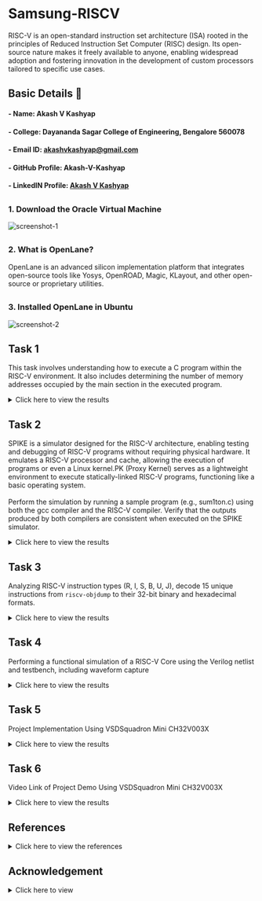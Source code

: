 # Samsung-RISCV
RISC-V is an open-standard instruction set architecture (ISA) rooted in the principles of Reduced Instruction Set Computer (RISC) design. Its open-source nature makes it freely available to anyone, enabling widespread adoption and fostering innovation in the development of custom processors tailored to specific use cases.

## Basic Details 🚀
#### -  Name: Akash V Kashyap
#### - College: Dayananda Sagar College of Engineering, Bengalore 560078
#### - Email ID: akashvkashyap@gmail.com
#### - GitHub Profile: Akash-V-Kashyap 
#### - LinkedIN Profile: [Akash V Kashyap](https://www.linkedin.com/in/akash-v-kashyap-336003261/)

## 
### 1. Download the Oracle Virtual Machine
![screenshot-1](https://github.com/user-attachments/assets/dd7eed6f-afc5-4a4d-9d28-5c94b033e330)

##
### 2. What is OpenLane?
OpenLane is an advanced silicon implementation platform that integrates open-source tools like Yosys, OpenROAD, Magic, KLayout, and other open-source or proprietary utilities.

##
### 3. Installed OpenLane in Ubuntu
![screenshot-2](https://github.com/user-attachments/assets/29ba59cc-6836-481a-8b53-2b7bec2e71c7)
##
## Task 1
This task involves understanding how to execute a C program within the RISC-V environment. It also includes determining the number of memory addresses occupied by the main section in the executed program.
<details> <summary>Click here to view the results</summary>

##
### Step-1: Sample C Program Code:
```c
#include <stdio.h>
int main() {
  	int i, sum = 0, n = 5;
  	for (i=1; i <= n; ++i) {
  	sum += i;
  	}
  	printf("Sum of numbers from 1 to %d is %d\n", n, sum);
  	return 0;
}
```
![screenshot-3](https://github.com/user-attachments/assets/610236e6-1d2c-4464-8e67-16aff8e5422e)

##
### Step-2: Compilation and Result
![screenshot-4](https://github.com/user-attachments/assets/06afcca1-f39b-4521-902d-7f3ca5bbfe7b)

##
### Step-3: Identifying the Main Section
![screenshot-5](https://github.com/user-attachments/assets/42f6541c-4816-437a-9eb6-b9717d51f325)

##
### Step-4: Calculate the Total Addresses
![screenshot-6](https://github.com/user-attachments/assets/f3ca4b90-454f-432c-8f15-80ae0b8ca3d5)
</details>

##
## Task 2
SPIKE is a simulator designed for the RISC-V architecture, enabling testing and debugging of RISC-V programs without requiring physical hardware. It emulates a RISC-V processor and cache, allowing the execution of programs or even a Linux kernel.PK (Proxy Kernel) serves as a lightweight environment to execute statically-linked RISC-V programs, functioning like a basic operating system. <br>
<br>
Perform the simulation by running a sample program (e.g., sum1ton.c) using both the gcc compiler and the RISC-V compiler. Verify that the outputs produced by both compilers are consistent when executed on the SPIKE simulator.
<details> <summary>Click here to view the results</summary>

##
### 1. Objective
To analyze the impact of -O1 and -Ofast optimization levels on a simple C program by compiling it with RISC-V GCC, simulating it using SPIKE, and comparing the generated RISC-V object dumps with performance observations.

##
### 2. Setup
#### 1. Spike Simulator:

- Command: `spike -d pk`
- Function: Simulates the RISC-V environment in debugging mode, providing detailed execution insights.

#### 2. Optimization Levels:

- `-O1`: Balanced optimizations for performance and stability.
- `-Ofast`: Aggressive optimizations focused on speed, potentially at the expense of strict correctness.

##
### 3. Process
#### 1. Program:
A simple C program was written to add two integers and print the result.
#### C Code Used:
```c
#include <stdio.h>
int main() {
  	int i, sum = 0, n = 100;
  	for (i=1; i <= n; ++i) {
  	sum += i;
  	}
  	printf("Sum of numbers from 1 to %d is %d\n", n, sum);
  	return 0;
}
```

#### 2. Compilation:
- Compiler: RISC-V GCC (`riscv64-unknown-elf-gcc`)
- Optimization levels: `-O1` and `-Ofast`.
- Build Automation: A Makefile was used to streamline compilation.

#### 3. Object Dump:
- Tool: `riscv64-unknown-elf-objdump`
- Purpose: Analyze and compare machine code generated by different optimization levels.

#### 4. Simulation:
- Tool: SPIKE
- Purpose: Emulate program execution and evaluate performance across optimization levels.

##
### Insights
#### 1. Optimization Levels:
- `-O1` applies fundamental optimizations, ensuring a balance between execution speed and reliability.
- `-Ofast` leverages advanced optimizations to enhance performance, potentially trading off strict compliance.

#### 2. Simulation Benefits:
- Provides detailed execution analysis without requiring physical RISC-V hardware.
- Facilitates a deeper understanding of how optimization affects performance and code structure.

##
### Step-1: Compilation and Executing the Program
#### C Code Used:
```c
#include <stdio.h>
int main() {
  	int i, sum = 0, n = 100;
  	for (i=1; i <= n; ++i) {
  	sum += i;
  	}
  	printf("Sum of numbers from 1 to %d is %d\n", n, sum);
  	return 0;
}
```
#### Commands:
 ```bash
  cat sum1ton.c
  gcc sum1ton.c
  ./a.out
  ```

![Screenshot-7](https://github.com/user-attachments/assets/b264661a-2d64-42ae-8a06-167aedcdf39c)

##
### Step-2: Compilation with Optimization Level -O1 and Generating an Object Dump
#### Commands:
```bash
riscv64-unknown-elf-gcc -O1 -mabi=lp64 -march=rv64i -o sum1ton.o sum1ton.c
riscv64-unknown-elf-objdump -d sum1ton.o | less
```
![Screenshot-8](https://github.com/user-attachments/assets/898822e6-e8e5-4701-9191-b5a83205a0d4)

##
### Step-3: Executing the Program with SPIKE Debugger for -O1 Optimization Level
#### Commands:
```bash
spike -d pk sum1ton.o
```
![Screenshot-9](https://github.com/user-attachments/assets/ecf9c5ba-8679-484c-826f-8494a1c674dc)

##
### Step-4: Compilation with Optimization Level -Ofast and Generating an Object Dump
#### Commands:
```bash
riscv64-unknown-elf-gcc -Ofast -mabi=lp64 -march=rv64i -o sum1ton.o sum1ton.c
riscv64-unknown-elf-objdump -d sum1ton.o | less
```
![Screenshot-10](https://github.com/user-attachments/assets/89752a95-8c76-4872-a572-356a31e124cd)

##
### Step-5: Executing the Program with SPIKE Debugger for -Ofast Optimization Level
#### Commands:
```bash
spike -d pk sum1ton.o
```
![Screenshot-11](https://github.com/user-attachments/assets/16ea5456-ee99-4a5a-b26a-344462faeb2d)
</details>

##
## Task 3
Analyzing RISC-V instruction types (R, I, S, B, U, J), decode 15 unique instructions from `riscv-objdump` to their 32-bit binary and hexadecimal formats.
<details> <summary>Click here to view the results</summary>

##
### Step 1: Understand the RISC-V Instruction Types
1. Identify and understand the six RISC-V instruction types: R, I, S, B, U, and J.
2. Focus on how these types are formatted in terms of opcode, function fields, and operands.

##
### Step 2: Extract 15 Unique RISC-V Instructions
1. Use riscv-objdump on your application code:
- Run the following command to disassemble your compiled RISC-V application:
```bash
riscv-objdump -d <application_binary>
```
2. Locate 15 unique instructions and note their assembly representation.

##
### Step 3: Decode Instructions to 32-Bit Formats
1. For each of the 15 instructions:
- Determine the 32-bit binary format using the RISC-V specification.
- Include the opcode, funct3, funct7, and other relevant fields based on their instruction types.

### Here's the analysis:

#### 1. Instruction: `LUI a2, 0x1` 
   - **Address:** `100b0`.
   - **Hexadecimal:** `00001637`.
   - **Type:** U-type (LUI).
   - **Opcode:** `0110111`. 
   - **Meaning:** Load the upper 20 bits of the immediate `0x1` into `a2`.

#### 2. Instruction: `AUIPC sp, 0x2`
   - **Address:** `100b4`
   - **Hexadecimal:** `00002117`.  
   - **Type:** U-type (AUIPC). 
   - **Opcode:** `0010111`.  
   - **Meaning:** Add the upper 20 bits of `0x2` to the program counter and store in `sp`.

#### 3. Instruction: `ADDI a0, sp, -16` 
   - **Address:** `100b8`.
   - **Hexadecimal:** `FF011513`.
   - **Type:** I-type (ADDI).
   - **Opcode:** `0010011`.
   - **Meaning:** Add the immediate value `-16` to `sp` and store the result in `a0`.

#### 4. Instruction: `ADDI a2, zero, 132`
   - **Address:** `100bc`. 
   - **Hexadecimal:** `08400613`.  
   - **Type:** I-type (ADDI).  
   - **Opcode:** `0010011`. 
   - **Meaning:** Load the immediate value `132` into `a2`.

#### 5. Instruction: `ADDI a0, a0, 384`
   - **Address:** `100c0`.  
   - **Hexadecimal:** `18055113`.  
   - **Type:** I-type (ADDI).  
   - **Opcode:** `0010011`. 
   - **Meaning:** Add the immediate value `384` to the value in `a0`.

#### 6. Instruction: `SD a0, 8(sp)`
   - **Address:** `100c4`.    
   - **Hexadecimal:** `00113423`.  
   - **Type:** S-type (SD).  
   - **Opcode:** `0100011`.  
   - **Meaning:** Store the value in `a0` at memory location `sp + 8`.

#### 7. Instruction: `JAL ra, <printf>` 
   - **Address:** `100c8`. 
   - **Hexadecimal:** `340000EF`.  
   - **Type:** J-type (JAL).  
   - **Opcode:** `1101111`.  
   - **Meaning:** Jump to the address of the `printf` function and store the return address in `ra`.

#### 8. Instruction: `RET` 
   - **Address:** `100cc`.    
   - **Hexadecimal:** `00008067`.  
   - **Type:** I-type (JALR).  
   - **Opcode:** `1100111`.  
   - **Meaning:** Return to the caller by jumping to the address in `ra`.

#### 9. Instruction: `AUIPC a5, 0xFFFFF`
   - **Address:** `100e0`.  
   - **Hexadecimal:** `FFF00797`.  
   - **Type:** U-type (AUIPC).  
   - **Opcode:** `0010111`.  
   - **Meaning:** Add the upper 20 bits of `0xFFFFF` to the program counter and store in `a5`.

#### 10. Instruction: `ADDI a5, a5, -224`
   - **Address:** `100e4`.  
   - **Hexadecimal:** `F2078793`.  
   - **Type:** I-type (ADDI).  
   - **Opcode:** `0010011`.  
   - **Meaning:** Add the immediate value `-224` to the value in `a5`.

#### 11. **Instruction:** `BEQ a5, zero, <target>` 
   - **Address:** `100e8`.    
   - **Hexadecimal:** `00078063`.  
   - **Type:** B-type (BEQ).  
   - **Opcode:** `1100011`.  
   - **Meaning:** Branch to `<target>` if `a5` equals `0`.

#### 12. Instruction: `AUIPC a0, 0x5`
   - **Address:** `100ec`.    
   - **Hexadecimal:** `00050517`.  
   - **Type:** U-type (AUIPC).  
   - **Opcode:** `0010111`.  
   - **Meaning:** Add the upper 20 bits of `0x5` to the program counter and store in `a0`.

#### 13. **Instruction:** `ADDI a0, a0, 272` 
   - **Address:** `100f0`.   
   - **Hexadecimal:** `11055113`.  
   - **Type:** I-type (ADDI).  
   - **Opcode:** `0010011`.  
   - **Meaning:** Add the immediate value `272` to the value in `a0`.

#### 14. **Instruction:** `ADDI gp, gp, -1780` 
   - **Address:** `10104`.  
   - **Hexadecimal:** `9C181293`.  
   - **Type:** I-type (ADDI).  
   - **Opcode:** `0010011`.  
   - **Meaning:** Add the immediate value `-1780` to the value in `gp`.

#### 15. **Instruction:** `AUIPC gp, 0x13`
   - **Address:** `10100`.   
   - **Hexadecimal:** `00013197`.  
   - **Type:** U-type (AUIPC).  
   - **Opcode:** `0010111`.  
   - **Meaning:** Add the upper 20 bits of `0x13` to the program counter and store in `gp`.

### Here is the information presented in a table format:

| **Addr**  | **Instruction**        | **Hex**     | **Binary**                   | **Type** | **Opcode** |
|-----------|------------------------|-------------|------------------------------|----------|------------|
| `100b0`   | `LUI a2, 0x1`          | `00001637`  | `00000000000000000001011000110111` | U-type   | `0110111`   |
| `100b4`   | `AUIPC sp, 0x2`        | `00002117`  | `00000000000000000010000100010111` | U-type   | `0010111`   |
| `100b8`   | `ADDI a0, sp, -16`     | `FF011513`  | `11111111000000010001010100010011` | I-type   | `0010011`   |
| `100bc`   | `ADDI a2, zero, 132`   | `08400613`  | `00001000010000000000011000010011` | I-type   | `0010011`   |
| `100c0`   | `ADDI a0, a0, 384`     | `18055113`  | `00011000000001010101000100010011` | I-type   | `0010011`   |
| `100c4`   | `SD a0, 8(sp)`         | `00113423`  | `00000000000100010011010000100011` | S-type   | `0100011`   |
| `100c8`   | `JAL ra, <printf>`     | `340000EF`  | `00110100000000000000000011101111` | J-type   | `1101111`   |
| `100cc`   | `RET`                  | `00008067`  | `00000000000000001000000001100111` | I-type   | `1100111`   |
| `100e0`   | `AUIPC a5, 0xFFFFF`    | `FFF00797`  | `11111111111100000000011110010111` | U-type   | `0010111`   |
| `100e4`   | `ADDI a5, a5, -224`    | `F2078793`  | `11110010000001111000011110010011` | I-type   | `0010011`   |
| `100e8`   | `BEQ a5, zero, target` | `00078063`  | `00000000000001111000000001100011` | B-type   | `1100011`   |
| `100ec`   | `AUIPC a0, 0x5`        | `00050517`  | `00000000000001010000010100010111` | U-type   | `0010111`   |
| `100f0`   | `ADDI a0, a0, 272`     | `11055113`  | `00010001000001010101000100010011` | I-type   | `0010011`   |
| `10104`   | `ADDI gp, gp, -1780`   | `9C181293`  | `10011100000110000001001010010011` | I-type   | `0010011`   |
| `10100`   | `AUIPC gp, 0x13`       | `00013197`  | `00000000000000010011000110010111` | U-type   | `0010111`   |

![Screenshot-14](https://github.com/user-attachments/assets/894f1528-6dd9-4adf-a121-f60d9b8c2995)
</details>

##
## Task 4
Performing a functional simulation of a RISC-V Core using the Verilog netlist and testbench, including waveform capture
<details> <summary>Click here to view the results</summary>

##
### Overview of Icarus Verilog and GTKWave

- **`Icarus Verilog`** is a popular open-source Verilog simulation and synthesis tool that supports a wide range of Verilog standards. It is used to simulate and test hardware designs before implementation.
- **`GTKWave`** is a versatile waveform viewer compatible with Unix and Windows systems. It supports viewing signal activity from simulation output files such as VCD (Value Change Dump) and EVCD (Extended Value Change Dump), providing an intuitive interface for debugging and analysis.

##
### Installing Required Tools  

#### 1. Install `GTKWave` waveform viewer
To install GTKWave, execute the following commands in the terminal:
```bash
sudo apt update
sudo apt install gtkwave
```

#### 2. Install `Icarus Verilog` simulation tool  
To install Icarus Verilog, run the following command:  
```bash
sudo apt-get install iverilog  
```

![Screenshot-15](https://github.com/user-attachments/assets/6e318b23-9497-4b50-96df-fe14756fdbb6)

##
### Steps for Performing Functional Simulation of RISC-V CORE 

##
### Step 1: Create a new directory  
- Use the following command to create a directory with your name:  
```bash
mkdir <your_name>
```

##
### Step 2: Create Verilog and Testbench Files  
- Inside the directory, create two files using the `gedit` command:  
```bash
gedit akash_rv32i.v
gedit akash_rv32i_tb.v
```

##
### Step 3: Add Code to Files 
- Copy the required Verilog and testbench code from the reference GitHub repository and paste it into the respective files.

##
### Step 4: Simulate the Code
- To compile and simulate the Verilog code, run:  
```bash
iverilog -o akash_rv32i akash_rv32i.v akash_rv32i_tb.v  
./akash_rv32i
```

##
### Step 5: View the Simulation Waveform in GTKWave
- To visualize the waveform, execute:  
```bash
gtkwave akash_rv32i.vcd
```

![Screenshot-27](https://github.com/user-attachments/assets/03766f17-28d5-4fe7-a246-c592525edc9a)

##
### Output Waveforms

##
### Instruction - 1: `ADD R6, R1, R2`
   1. **Address**: `0x02208300`
   2. **Operation**: `r6 = r1 + r2`
   3. **Result**: `REG[7] = 1 + 2 = 3`

![Screenshot-16](https://github.com/user-attachments/assets/ea5a91c7-020c-4b46-8f66-329b234d223a)

##
### Instruction - 2: `SUB R7, R1, R2`
   1. **Address**: `0x02209380` 
   2. **Operation**: `r7 = r1 - r2`  
   3. **Result**: `REG[7] = 1 - 2 = -1`

![Screenshot-17](https://github.com/user-attachments/assets/c3b124e6-7935-440c-bc51-eedf21f6989f)

##
### Instruction - 3: `AND R8, R1, R3`
   1. **Address**: `0x0230A400`
   2. **Operation**: `r8 = r1 & r3`  
   3. **Result**: `REG[8] = 1 & 3 = 1`

![Screenshot-18](https://github.com/user-attachments/assets/ed8ca11a-3a55-48ec-be04-5a0d0803ede6)

##
### Instruction - 4: `OR R9, R2, R5`
   1. **Address**: `0x02513480`
   2. **Operation**: `r9 = r2 | r5`  
   3. **Result**: `REG[9] = 2 | 5 = 7`

![Screenshot-19](https://github.com/user-attachments/assets/cb1ea788-4882-40e7-9aa9-a9a0ac8ca719)

##
### Instruction - 5: `XOR R10, R1, R4`
   1. **Address**: `0x0240C500`
   2. **Operation**: `r10 = r1 ^ r4`  
   3. **Result**: `REG[10] = 1 ^ 4 = 5`

![Screenshot-20](https://github.com/user-attachments/assets/09b026bb-cfa6-49a9-88a4-b3fd9cd9955a)

##
### Instruction - 6: `SLT R11, R2, R4`
   1. **Address**: `0x02415580`
   2. **Operation**: `r11 = (r2 < r4) ? 1 : 0`  
   3. **Result**: `REG[11] = (2 < 4) = 1`

![Screenshot-21](https://github.com/user-attachments/assets/8d1eb180-5e19-4aaa-9dea-3b70abd07fc3)

##
### Instruction - 7: `ADDI R12, R4, 5`
   1. **Address**: `0x00520600`
   2. **Operation**: `r12 = r4 + 5`  
   3. **Result**: `REG[12] = 4 + 5 = 9`

![Screenshot-22](https://github.com/user-attachments/assets/8e7b340f-6939-45de-b844-fc9a7064ae93)

##
### Instruction - 8: `SW R3, R1, 2`
   1. **Address**: `0x00209181`
   2. **Operation**: Store `r3` at `DM[r1 + 2]`  
   3. **Result**: `DM[3] = REG[3] = 3`

![Screenshot-23](https://github.com/user-attachments/assets/95557081-a790-40be-9442-9bfea0a262c1)

##
### Instruction - 9: `LW R13, R1, 2`
   1. **Address**: `0x00208681` 
   2. **Operation**: Load `DM[r1 + 2]` into `r13`  
   3. **Result**: `REG[13] = DM[3] = 3`

![Screenshot-24](https://github.com/user-attachments/assets/2fde8f1c-b949-4792-84b2-91c67e9b7351)

##
### Instruction - 10: `BEQ R0, R0, 15`
   1. **Address**: `0x00F00002` 
   2. **Operation**: `NPC = 15` (always true, skips next instructions)  
   3. **Result**: `REG[13] = DM[3] = 3`

![Screenshot-24](https://github.com/user-attachments/assets/2fde8f1c-b949-4792-84b2-91c67e9b7351)

##
### Instruction - 11: `ADD R14, R2, R2`
   1. **Address**: `0x00210700`
   2. **Operation**: `r14 = r2 + r2`  
   3. **Result**: `REG[14] = 2 + 2 = 4`

![Screenshot-25](https://github.com/user-attachments/assets/75509783-98fd-42a7-8b9d-69492811774d)

## Full Waveform:
![Screenshot-26](https://github.com/user-attachments/assets/91196594-6177-4726-a438-9d0e51bc77d0)

</details>

##
## Task 5
Project Implementation Using VSDSquadron Mini CH32V003X
<details> <summary>Click here to view the results</summary>

##
## Implementing Bluetooth Controlled LED using VSDSquadron Mini

### Overview

This project focuses on remotely controlling an LED using Bluetooth technology, with the VSDSquadron Mini development board serving as the central controller. The VSDSquadron Mini is a compact, feature-rich microcontroller board designed for rapid prototyping and embedded systems development. It supports various communication protocols, including Bluetooth, making it ideal for wireless control applications.

The system employs a Bluetooth module (e.g., HC-05) that connects to a mobile device running a Bluetooth control app. The app sends control signals to the Bluetooth module, which communicates with the VSDSquadron Mini. The microcontroller processes these commands and toggles the LED on or off based on the received signal. This project showcases the practical use of Bluetooth communication in embedded systems for simple, remote control tasks.

##
### Components Required

1. **VSDSquadron Mini Development Board** – Microcontroller board for controlling the system.
2. **Bluetooth Module (HC-05 or HC-06)** – For wireless communication between the mobile device and the microcontroller.
3. **LED** – Light-emitting diode to be controlled (on/off).
4. **Bluetooth Control App** – Mobile app to send ON/OFF commands to the Bluetooth module.

##
### Component Desciption

### VSD_Squadron-mini

<p align="center">
<img src="https://github.com/user-attachments/assets/10fd48b4-2eb5-4212-b565-4de7709f4060" alt="Screeshot-27">
</p>

  - **Description:** A microcontroller board with various digital and analog I/O pins.
  - **Pins:** PD0, PD6, PD7, GND, 3.3V, PA2, PA1, PC0, PC1, PC5, PC4, PC3, PC6, SWCLK, PC2, SWDIO, RX, RST, TX, PD5, PD4, PD3, PD2, PD1, PC7, 5V
  - **Purpose:** Acts as the central processing unit of the circuit, controlling the LED and interfacing with the HC-05 Bluetooth module.


### HC-05 Bluetooth Module
  - **Description:** A Bluetooth module that allows for wireless communication.
  - **Pins:** Key, VCC, TXD, RXD, State, GND
  - **Purpose:** Receives Bluetooth commands from an external device and sends them to the microcontroller.

### LED: Two Pin (Any color)
  - **Description:** A simple red LED with an anode and cathode.
  - **Pins:** cathode, anode
  - **Purpose:** Provides visual feedback by lighting up when the microcontroller sends a signal.

##
### Circuit Diagram:
<p align="center">
<img width=800 src="https://github.com/user-attachments/assets/6fc4d87f-445a-45cd-b794-79030b509c7c" alt="Screenshot-28">
</p>

##
### Wiring details

### VSD_Squadron-mini
- PD0 connected to the cathode of the LED.
- GND connected to the anode of the LED.
- RX connected to TXD of the HC-05 Bluetooth Module.
- TX connected to RXD of the HC-05 Bluetooth Module.
- 3.3V connected to VCC of the HC-05 Bluetooth Module.
- GND connected to GND of the HC-05 Bluetooth Module.

### HC-05 Bluetooth Module
- TXD connected to RX of the VSD_Squadron-mini.
- RXD connected to TX of the VSD_Squadron-mini.
- VCC connected to 3.3V of the VSD_Squadron-mini.
- GND connected to GND of the VSD_Squadron-mini.

### LED: Two Pin
- cathode connected to GND of the VSD_Squadron-mini.
- anode connected to PD0 of the VSD_Squadron-mini.

##
### Pinout Table
Here is the pinout table based on our connections:

| **Component**           | **Pin on VSD_Squadron-mini**    | **Pin on HC-05 Bluetooth Module** | **Pin on LED**        |
|-------------------------|---------------------------------|----------------------------------|-----------------------|
| **LED (Anode)**          | PD0                             | -                                | -                     |
| **LED (Cathode)**        | GND                             | -                                | -                     |
| **HC-05 (TXD)**          | RX                              | -                                | -                     |
| **HC-05 (RXD)**          | TX                              | -                                | -                     |
| **HC-05 (VCC)**          | 3.3V                            | VCC                              | -                     |
| **HC-05 (GND)**          | GND                             | GND                              | -                     |
| **VSD_Squadron-mini (PD0)** | PD0                           | -                                | Anode of LED          |
| **VSD_Squadron-mini (GND)** | GND                           | -                                | Cathode of LED        |
| **VSD_Squadron-mini (RX)** | RX                             | TXD                              | -                     |
| **VSD_Squadron-mini (TX)** | TX                             | RXD                              | -                     |

This table summarizes the pin connections between the VSD_Squadron-mini, HC-05 Bluetooth module, and the LED.

##
## How to Program?

### Program Code:
```c

const int ledPin = PD0; // LED connected to digital pin PD0 

void setup() {
  pinMode(ledPin, OUTPUT); // Initialize the LED pin as an output
  Serial.begin(9600); // Initialize serial communication at 9600 baud
}

void loop() {
  if (Serial.available() > 0) { // Check if data is available to read
    char command = Serial.read(); // Read the incoming byte
    if (command == '1') {
      digitalWrite(ledPin, HIGH); // Turn the LED on
    } else if (command == '0') {
      digitalWrite(ledPin, LOW); // Turn the LED off
    }
  }
}
```

Here's a brief explanation of the code:

1. **Pin Initialization:**
   - `ledPin` is set to `PD0`, where the LED is connected.
   - `pinMode(ledPin, OUTPUT)` initializes the LED pin as an output pin.

2. **Serial Communication:**
   - `Serial.begin(9600)` sets up the serial communication at a baud rate of 9600, allowing data to be sent from a mobile device via Bluetooth to the microcontroller.
   
3. **Main Loop:**
   - The `loop()` function continuously checks if any data is available on the serial port.
   - If data is available (`Serial.available() > 0`), it reads the incoming byte (`Serial.read()`).
   - If the received byte is `'1'`, it turns the LED on (`digitalWrite(ledPin, HIGH)`).
   - If the received byte is `'0'`, it turns the LED off (`digitalWrite(ledPin, LOW)`).

To use this code:
- The Bluetooth module (HC-05) will send '1' or '0' based on the user's input from the mobile app.
- The **VSD_Squadron-mini** will receive the commands via serial communication and control the LED accordingly.

This setup works well for basic remote control applications via Bluetooth.
</details>

##
## Task 6
Video Link of Project Demo Using VSDSquadron Mini CH32V003X
<details> <summary>Click here to view the results</summary>

##
### Finalised Code:
```c

const int ledPin = PD0; // LED connected to digital pin PD0 

void setup() {
  pinMode(ledPin, OUTPUT); // Initialize the LED pin as an output
  Serial.begin(9600); // Initialize serial communication at 9600 baud
}

void loop() {
  if (Serial.available() > 0) { // Check if data is available to read
    char command = Serial.read(); // Read the incoming byte
    if (command == '1') {
      digitalWrite(ledPin, HIGH); // Turn the LED on
    } else if (command == '0') {
      digitalWrite(ledPin, LOW); // Turn the LED off
    }
  }
}
```

##
### Application Demo video
[Project video Link](https://drive.google.com/drive/folders/1IfKl51dHXLxlT9qCbnGNXfxsa57pvIn1?usp=sharing)

</details>

##
## References
<details> <summary>Click here to view the references</summary>
Here are some references for tasks that you can use:

1. **Task 1 - RISC-V Toolchain and Setup**:
   - [RISC-V Toolchain Installation Guide Video](https://1drv.ms/v/s!Ai4WW_jutenghrYpUsL_MLKJDSLVyg?e=gdA9TW).
   - [Lab Video References](https://1drv.ms/v/s!Ai4WW_jutengioJdZ78uhSPF1aH--w?e=FOv6oe).
   - [Sample GitHub Repository for Reference](https://github.com/maazm007/vsdsquadron-mini-internship).

2. **Task 2 - SPIKE Simulation and Compiler Optimization**:
   - [SPIKE Simulation Video](https://1drv.ms/v/s!Ai4WW_jutengg7dmZwxQmBY-JEGihg?e=A4ASgZ).
   - [Sample GitHub Repository](https://github.com/maazm007/vsdsquadron-mini-internship).

3. **Task 3 - RISC-V Instruction Analysis**:
   - [RISC-V Specifications](https://riscv.org/specifications/ratified/).
   - [Decoding RISC-V Instructions Guide](https://github.com/AnoushkaTripathi/VSD_SQUADRON_MINI_RISCV_RESEARCH_INTERNSHIP?tab=readme-ov-file#decoding-risc-v-instructions-a-visual-guide).

4. **Task 4 - Functional Simulation of RISC-V Core**:
   - [RISC-V Core Verilog Netlist](https://github.com/vinayrayapati/rv32i/blob/main/iiitb_rv32i.v).
   - [Testbench for RISC-V Core](https://github.com/vinayrayapati/rv32i/blob/main/iiitb_rv32i_tb.v).
   - [Functional Simulation Reference Repo](https://github.com/vinayrayapati/rv32i/).

5. **Task 5 - Documentation and Visuals**:
   - [Smart Door Example](https://www.vlsisystemdesign.com/smart-door-using-ir-sensor-and-servo-motor/).
   - [Mini Internship GitHub Repository](https://github.com/maazm007/vsdsquadron-mini-internship).

6. **Task 6 - Final Code Submission**:
   - Use your project’s GitHub repository to showcase the application. Example reference: [Mini Internship GitHub Repo](https://github.com/maazm007/vsdsquadron-mini-internship).
  
</details>

##
## Acknowledgement
<details><summary>Click here to view</summary>

<h4>
I would like to extend my heartfelt gratitude to Kunal Ghosh Sir for his invaluable guidance and mentorship throughout this learning journey. His expertise and commitment to nurturing talent in the VLSI and semiconductor domains have been truly inspiring. 
<br><br>
I am also immensely grateful to Samsung for organizing the RISC-V Talent Development Program and providing this incredible opportunity to learn and explore cutting-edge technologies in the semiconductor industry. This program has been a transformative experience, equipping me with hands-on skills and deep insights into RISC-V architecture and its practical applications.
<br><br>
Thank you for enabling aspiring engineers like me to grow and contribute to the semiconductor ecosystem.
</h4>
</details>

